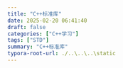 ```yaml
---
title: "C++标准库"
date: 2025-02-20 06:41:40
draft: false
categories: ["C++学习"]
tags: ["STD"]
summary: "C++标准库"
typora-root-url: ./..\..\..\static
---
```


